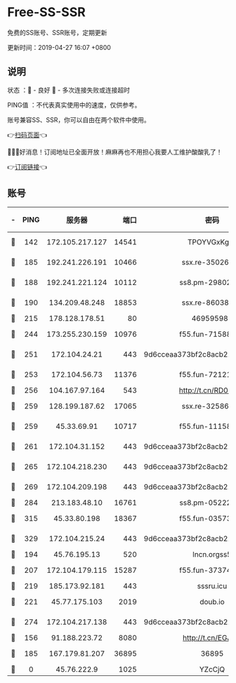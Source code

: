 # Free-SS-SSR

免费的SS账号、SSR账号，定期更新

更新时间：2019-04-27 16:07 +0800

## 说明

状态     ：🙂 - 良好 🙁 - 多次连接失败或连接超时

PING值   ：不代表真实使用中的速度，仅供参考。

账号兼容SS、SSR，你可以自由在两个软件中使用。

👉[扫码页面](https://liesauer.github.io/Free-SS-SSR/)👈

🎉🎉🎉好消息！订阅地址已全面开放！麻麻再也不用担心我要人工维护酸酸乳了！

👉[订阅链接](https://www.liesauer.net/yogurt/subscribe?ACCESS_TOKEN=DAYxR3mMaZAsaqUb)👈

## 账号

|-|PING|服务器|端口|密码|加密方式|区域|
|:----:|:----:|:-----:|-----:|:----:|:----:|:----:|
|🙂|142|172.105.217.127|14541|TPOYVGxKglpi|aes-256-cfb|JP|
|🙂|185|192.241.226.191|10466|ssx.re-35026033|aes-256-cfb|US|
|🙂|188|192.241.221.124|10112|ss8.pm-29802599|aes-256-cfb|US|
|🙂|190|134.209.48.248|18853|ssx.re-86038973|aes-256-cfb|US|
|🙂|215|178.128.178.51|80|469595985|chacha20|US|
|🙂|244|173.255.230.159|10976|f55.fun-71588324|aes-256-cfb|US|
|🙂|251|172.104.24.21|443|9d6cceaa373bf2c8acb22e60b6a58be6|aes-256-cfb|US|
|🙂|253|172.104.56.73|11376|f55.fun-72121138|aes-256-cfb|SG|
|🙂|256|104.167.97.164|543|http://t.cn/RD0D7sx|rc4-md5|CA|
|🙂|259|128.199.187.62|17065|ssx.re-32586020|aes-256-cfb|SG|
|🙂|259|45.33.69.91|10717|f55.fun-11158314|aes-256-cfb|US|
|🙂|261|172.104.31.152|443|9d6cceaa373bf2c8acb22e60b6a58be6|aes-256-cfb|US|
|🙂|265|172.104.218.230|443|9d6cceaa373bf2c8acb22e60b6a58be6|aes-256-cfb|US|
|🙂|269|172.104.209.198|443|9d6cceaa373bf2c8acb22e60b6a58be6|aes-256-cfb|US|
|🙂|284|213.183.48.10|16761|ss8.pm-05222807|rc4-md5|RU|
|🙂|315|45.33.80.198|18367|f55.fun-03573008|aes-256-cfb|US|
|🙂|329|172.104.215.24|443|9d6cceaa373bf2c8acb22e60b6a58be6|aes-256-cfb|US|
|🙂|194|45.76.195.13|520|lncn.orgss5|rc4|JP|
|🙂|207|172.104.179.115|15287|f55.fun-37374553|aes-256-cfb|SG|
|🙂|219|185.173.92.181|443|sssru.icu|rc4-md5|RU|
|🙂|221|45.77.175.103|2019|doub.io|aes-128-ctr|SG|
|🙂|274|172.104.217.138|443|9d6cceaa373bf2c8acb22e60b6a58be6|aes-256-cfb|US|
|🙁|156|91.188.223.72|8080|http://t.cn/EGJIyrl|rc4-md5|RU|
|🙁|185|167.179.81.207|36895|36895|aes-256-cfb|JP|
|🙁|0|45.76.222.9|1025|YZcCjQ|rc4-md5|JP|
